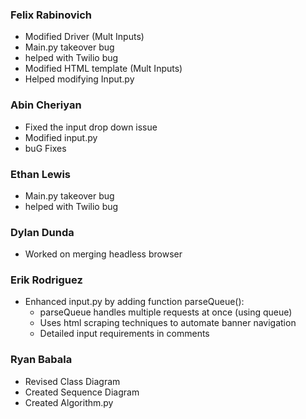 ### Felix Rabinovich ###
  - Modified Driver (Mult Inputs)
  - Main.py takeover bug
  - helped with Twilio bug 
  - Modified HTML template (Mult Inputs)
  - Helped modifying Input.py

### Abin Cheriyan ###
  - Fixed the input drop down issue
  - Modified input.py
  - buG Fixes
  
### Ethan Lewis ###
  - Main.py takeover bug
  - helped with Twilio bug 

### Dylan Dunda ###
  - Worked on merging headless browser

### Erik Rodriguez ###
  - Enhanced input.py by adding function parseQueue():
    - parseQueue handles multiple requests at once (using queue)
    - Uses html scraping techniques to automate banner navigation
    - Detailed input requirements in comments
### Ryan Babala ###
  - Revised Class Diagram
  - Created Sequence Diagram
  - Created Algorithm.py
